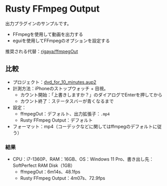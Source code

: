 # Rusty FFmpeg Output

出力プラグインのサンプルです。

- FFmpegを使用して動画を出力する
- eguiを使用してFFmpegのオプションを設定する

推奨される代替：[rigaya/ffmpegOut](https://github.com/rigaya/ffmpegOut)

## 比較

- プロジェクト：[dvd_for_10_minutes.aup2](../../dvd_for_10_minutes.aup2)
- 計測方法：iPhoneのストップウォッチ + 目視。
    - カウント開始：「上書きしますか？」のダイアログでEnterを押してから
    - カウント終了：ステータスバーが青くなるまで
- 設定：
    - ffmpegOut：デフォルト、出力拡張子：`.mp4`
    - Rusty FFmpeg Output：デフォルト
- フォーマット：mp4（コーデックなどに関してはffmpegのデフォルトに従う）

### 結果

- CPU：i7-1360P、RAM：16GB、OS：Windows 11 Pro、書き出し先：SoftPerfect RAM Disk（1GB）
    - ffmpegOut：6m14s、48.1fps
    - Rusty FFmpeg Output：4m07s、72.9fps
